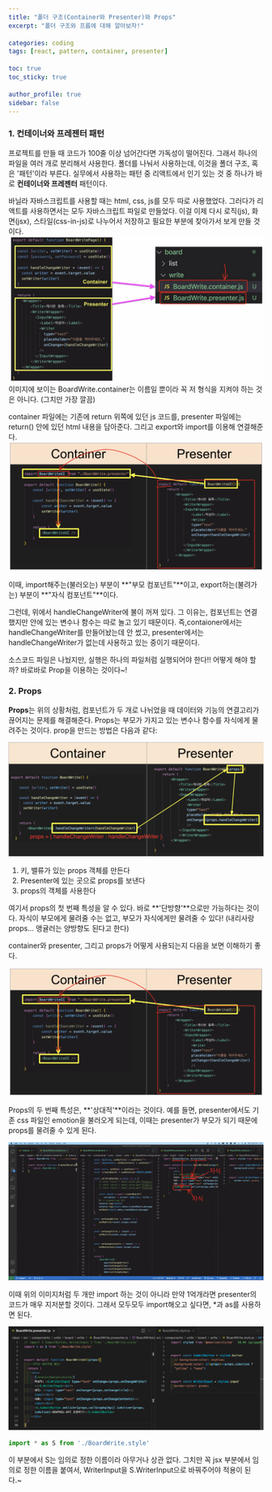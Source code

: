 ```yaml
---
title: "폴더 구조(Container와 Presenter)와 Props"
excerpt: "폴더 구조와 프롭에 대해 알아보자!"

categories: coding
tags: [react, pattern, container, presenter]

toc: true
toc_sticky: true

author_profile: true
sidebar: false
---
```


### 1. 컨테이너와 프레젠터 패턴

프로젝트를 만들 때 코드가 100줄 이상 넘어간다면 가독성이 떨어진다. 그래서 하나의 파일을 여러 개로 분리해서 사용한다. 폴더를 나눠서 사용하는데, 이것을 폴더 구조, 혹은 '패턴'이라 부른다. 실무에서 사용하는 패턴 중 리액트에서 인기 있는 것 중 하나가 바로 **컨테이너와 프레젠터** 패턴이다.

바닐라 자바스크립트를 사용할 때는 html, css, js를 모두 따로 사용했었다. 그러다가 리액트를 사용하면서는 모두 자바스크립트 파일로 만들었다. 이걸 이제 다시 로직(js), 화면(jsx), 스타일(css-in-js)로 나누어서 저장하고 필요한 부분에 찾아가서 보게 만들 것이다.
![pattern](../assets/images/pattern/pattern.png)
이미지에 보이는 BoardWrite.container는 이름일 뿐이라 꼭 저 형식을 지켜야 하는 것은 아니다. (그치만 가장 깔끔)

container 파일에는 기존에 return 위쪽에 있던 js 코드를, presenter 파일에는 return() 안에 있던 html 내용을 담아준다. 그리고 export와 import를 이용해 연결해준다.
![container_presenter](../assets/images/pattern/container_presenter.png)

이때, import해주는(불러오는) 부분이 **"부모 컴포넌트"**이고, export하는(불려가는) 부분이 **"자식 컴포넌트"**이다.

그런데, 위에서 handleChangeWriter에 불이 꺼져 있다. 그 이유는, 컴포넌트는 연결했지만 안에 있는 변수나 함수는 따로 놀고 있기 때문이다. 즉,contaioner에서는 handleChangeWriter를 만들어놨는데 안 썼고, presenter에서는 handleChangeWriter가 없는데 사용하고 있는 중이기 때문이다.

소스코드 파일은 나눴지만, 실행은 하나의 파일처럼 실행되어야 한다!! 어떻게 해야 할까? 바로바로 Prop을 이용하는 것이다~!


### 2. Props

**Props**는 위의 상황처럼, 컴포넌트가 두 개로 나뉘었을 때 데이터와 기능의 연결고리가 끊어지는 문제를 해결해준다. Props는 부모가 가지고 있는 변수나 함수를 자식에게 물려주는 것이다. prop을 만드는 방법은 다음과 같다:

![component](../assets/images/pattern/prop.png)

1. 키, 밸류가 있는 props 객체를 만든다
2. Presenter에 있는 곳으로 props를 보낸다
3. props의 객체를 사용한다

여기서 props의 첫 번째 특성을 알 수 있다. 바로 **'단방향'**으로만 가능하다는 것이다. 자식이 부모에게 물려줄 수는 없고, 부모가 자식에게만 물려줄 수 있다! (내리사랑 props... 앵귤러는 양방향도 된다고 한다)

container와 presenter, 그리고 props가 어떻게 사용되는지 다음을 보면 이해하기 좋다.

![review](../assets/images/pattern/container_presenter.png)


Props의 두 번째 특성은, **'상대적'**이라는 것이다. 예를 들면, presenter에서도 기존 css 파일인 emotion을 불러오게 되는데, 이때는 presenter가 부모가 되기 때문에 props를 물려줄 수 있게 된다.

![emotion](../assets/images/pattern/emotion.jpg)

이때 위의 이미지처럼 두 개만 import 하는 것이 아니라 만약 1억개라면 presenter의 코드가 매우 지저분할 것이다. 그래서 모두모두 import해오고 싶다면, *과 as를 사용하면 된다.

![import_all](../assets/images/pattern/import_all.png)


```javascript
import * as S from './BoardWrite.style'
```

이 부분에서 S는 임의로 정한 이름이라 아무거나 상관 없다. 그치만 꼭 jsx 부분에서 임의로 정한 이름을 붙여서, WriterInput을 S.WriterInput으로 바꿔주어야 적용이 된다.~